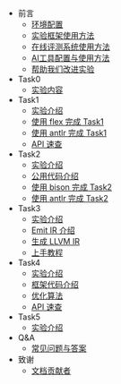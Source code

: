 <!-- _sidebar.md -->

* 前言
  * [环境配置](introduction/environment.md)
  * [实验框架使用方法](introduction/howtouse.md)
  * [在线评测系统使用方法](introduction/autograder.md)
  * [AI工具配置与使用方法](introduction/aitools.md)
  * [帮助我们改进实验](introduction/helptoimprove.md)
* Task0
  * [实验内容](task0_doc/task0.md)
* Task1
  * [实验介绍](task1_doc/overview.md)
  * [使用 flex 完成 Task1](task1_doc/flex.md)
  * [使用 antlr 完成 Task1](task1_doc/antlr.md)
  * [API 速查](task1_doc/apidoc.md)
* Task2
  * [实验介绍](task2_doc/overview.md)
  * [公用代码介绍](task2_doc/share.md)
  * [使用 bison 完成 Task2](task2_doc/bison.md)
  * [使用 antlr 完成 Task2](task2_doc/antlr.md)
* Task3
  * [实验介绍](task3_doc/overview.md)
  * [Emit IR 介绍](task3_doc/code.md)
  * [生成 LLVM IR](task3_doc/ir.md)
  * [上手教程](task3_doc/start.md)
* Task4
  * [实验介绍](task4_doc/overview.md)
  * [框架代码介绍](task4_doc/framework.md)
  * [优化算法](task4_doc/optimizations.md)
  * [API 速查](task4_doc/apidoc.md)
* Task5
  * [实验介绍](task5_doc/overview.md)
* Q&A
  * [常见问题与答案](QA.md)
* 致谢
  * [文档贡献者](contributors.md)
